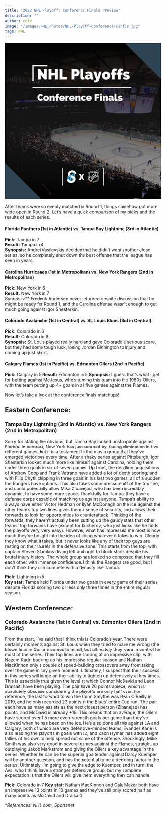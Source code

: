 ```yaml
---
title: "2022 NHL Playoff: Conference Finals Preview"
description: ""
author: cole
image: "/images/NHL_Photos/NHL-Playoff-Conference-Finals.jpg"
tags: NHL
---
```


<img src="/images/NHL_Photos/NHL-Playoff-Conference-Finals.jpg" alt="NHL Conference Finals">

After teams were so evenly matched in Round 1, things somehow got more wide open in Round 2. Let’s have a quick comparison of my picks and the results of each series.

#### Florida Panthers (1st in Atlantic) vs. Tampa Bay Lightning (3rd in Atlantic)

**Pick:** Tampa in 7 <br>
**Result:** Tampa in 4 <br>
**Synopsis:** Andrei Vasilevskiy decided that he didn’t want another close series, so he completely shut down the best offense that the league has seen in years.

#### Carolina Hurricanes (1st in Metropolitan) vs. New York Rangers (2nd in Metropolitan)

**Pick:** New York in 6 <br>
**Result:** New York in 7 <br>
Synopsis:** Frederik Andersen never returned despite discussion that he might be ready for Round 1, and the Carolina offense wasn’t enough to get much going against Igor Shesterkin.

#### Colorado Avalanche (1st in Central) vs. St. Louis Blues (3rd in Central)

**Pick:** Colorado in 6 <br>
**Result:** Colorado in 6 <br>
**Synopsis:** St. Louis played really hard and gave Colorado a serious scare, but they had some tough luck, losing Jordan Binnington to injury and coming up just short.

#### Calgary Flames (1st in Pacific) vs. Edmonton Oilers (2nd in Pacific)
**Pick:** Calgary in 5
**Result:** Edmonton in 5
**Synopsis:** I guess that’s what I get for betting against McJesus, who’s turning this team into the 1980s Oilers, with the team putting up 4+ goals in all five games against the Flames.

Now let’s take a look at the conference finals matchups!

## Eastern Conference:

### Tampa Bay Lightning (3rd in Atlantic) vs. New York Rangers (2nd in Metropolitan)

Sorry for stating the obvious, but Tampa Bay looked unstoppable against Florida. In contrast, New York has just scraped by, facing elimination in five different games, but it is a testament to them as a group that they’ve emerged victorious every time. After a shaky series against Pittsburgh, Igor Shesterkin looked much more like himself against Carolina, holding them under three goals in six of seven games. Up front, the deadline acquisitions of Andrew Copp and Frank Vatrano have added a lot of depth scoring; and with Filip Chytil chipping in three goals in his last two games, all of a sudden the Rangers have options. This also takes some pressure off of the top line, and could potentially allow Mika Zibanejad, who has been incredibly dynamic, to have some more space. Thankfully for Tampa, they have a defense corps capable of matching up against anyone. Tampa’s ability to always have either Victor Hedman or Ryan McDonagh on the ice against the other team’s top two lines gives them a sense of security, and allows their forwards to look for opportunities to counterattack. Thinking of the forwards, they haven’t actually been putting up the gaudy stats that other teams’ top forwards have (except for Kucherov, who just looks like he finds the playoffs very, very easy). However, what has impressed me most is how much they’ve bought into the idea of doing whatever it takes to win. Clearly they know what it takes, but it never looks like any of their top guys are resting on their laurels in the defensive zone. This starts from the top, with captain Steven Stamkos diving left and right to block shots despite his brutal injury history. The whole group has looked so composed that they fill each other with immense confidence. I think the Rangers are good, but I don’t think they can compete with a dynasty like Tampa.

**Pick:** Lightning in 5 <br>
**Key stat:** Tampa held Florida under two goals in every game of their series despite Florida scoring two or less only three times in the entire regular season.

## Western Conference:

### Colorado Avalanche (1st in Central) vs. Edmonton Oilers (2nd in Pacific)

From the start, I’ve said that I think this is Colorado’s year. There were certainly moments against St. Louis when they tried to make me wrong (the blown lead in Game 5 comes to mind), but ultimately they were in control for most of the series. Their top lines are scoring at an impressive clip, with Nazem Kadri backing up his impressive regular season and Nathan MacKinnon only a couple of speed-building crossovers away from taking over the game in any given moment. Ultimately, I suspect that their success in this series will hinge on their ability to tighten up defensively at key times. This is especially true given the level at which Connor McDavid and Leon Draisaitl have been playing. The pair have 26 points apiece, which is absolutely obscene considering the playoffs are only half over. For reference, the last forward to win the Conn Smythe was Ryan O’Reilly in 2019, and he only recorded 23 points in the Blues’ entire Cup run. The pair each have as many assists as the next closest person (Zibanejad) has points, and McDavid is already +19. This means that on average, the Oilers have scored over 1.5 more even-strength goals per game than they’ve allowed when he has been on the ice. He’s also done all this against LA and Calgary, both of which are very defensive-minded teams. Evander Kane is also leading the playoffs in goals with 12, and Zach Hyman has added eight tallies of his own to help spread out some of the offense. Shockingly, Mike Smith was also very good in several games against the Flames, straight-up outplaying Jakob Markstrom and giving the Oilers a key advantage in the series. Whether he can be the superior goaltender against Darcy Kuemper will be another question, and has the potential to be a deciding factor in the series. Ultimately, I’m going to give the edge to Kuemper, and in turn, the Avs, who I think have a stronger defensive group, but my complete expectation is that the Oilers will give them everything they can handle. 

**Pick:** Colorado in 7
**Key stat:** Nathan MacKinnon and Cale Makar both have an impressive 13 points in 10 games and they’ve still only scored half as many points as McDavid and Draisaitl 

**References: NHL.com, Sportsnet*






